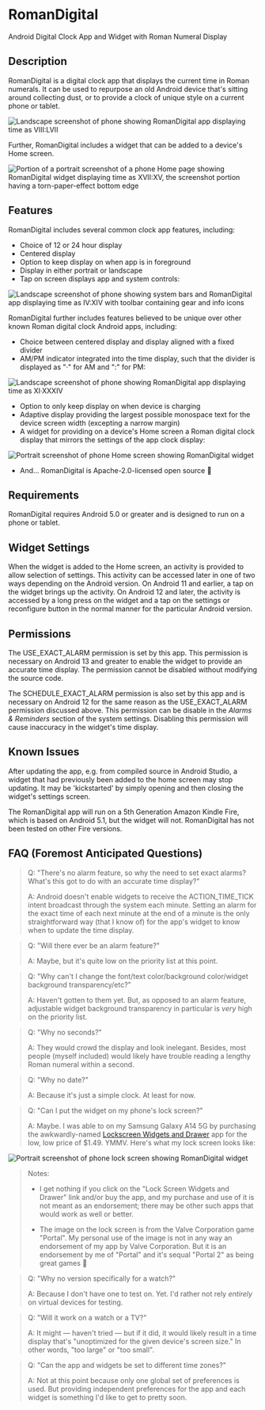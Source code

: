 # RomanDigital

Android Digital Clock App and Widget with Roman Numeral Display

## Description

RomanDigital is a digital clock app that displays the current time in
Roman numerals. It can be used to repurpose an old Android device that's
sitting around collecting dust, or to provide a clock of unique style on
a current phone or tablet.

![Landscape screenshot of phone showing RomanDigital app displaying time as VIII:LVII](/.github/images/Screenshot_20240809_205721_RomanDigital.png)

Further, RomanDigital includes a widget that can be added to a device's Home screen.

![Portion of a portrait screenshot of a phone Home page showing RomanDigital widget displaying time as XVII:XV, the screenshot portion having a torn-paper-effect bottom edge](/.github/images/Torn_Screenshot_20240913_171548_One_UI_Home.png)

## Features

RomanDigital includes several common clock app features, including:

* Choice of 12 or 24 hour display
* Centered display
* Option to keep display on when app is in foreground
* Display in either portrait or landscape
* Tap on screen displays app and system controls:

![Landscape screenshot of phone showing system bars and RomanDigital app displaying time as IV:XIV with toolbar containing gear and info icons](/.github/images/Screenshot_20240809_161416_RomanDigital.png)

RomanDigital further includes features believed to be unique over other
known Roman digital clock Android apps, including:

* Choice between centered display and display aligned with a fixed divider
* AM/PM indicator integrated into the time display, such that the divider is displayed as "·" for AM and ":" for PM:

![Landscape screenshot of phone showing RomanDigital app displaying time as XI·XXXIV](/.github/images/Screenshot_20240809_113408_RomanDigital.png)

* Option to only keep display on when device is charging
* Adaptive display providing the largest possible monospace text for the device screen width (excepting a narrow margin)
* A widget for providing on a device's Home screen a Roman digital clock display that mirrors the settings of the app clock display:

![Portrait screenshot of phone Home screen showing RomanDigital widget](/.github/images/Screenshot_20240910_174429_One_UI_Home_scaled.jpg)

* And... RomanDigital is Apache-2.0-licensed open source :slightly_smiling_face:

## Requirements

RomanDigital requires Android 5.0 or greater and is designed to run on a phone or tablet.

## Widget Settings

When the widget is added to the Home screen, an activity is provided to allow selection of
settings. This activity can be accessed later in one of two ways depending on the Android version.
On Android 11 and earlier, a tap on the widget brings up the activity. On Android 12 and later, the
activity is accessed by a long press on the widget and a tap on the settings or reconfigure button
in the normal manner for the particular Android version.

## Permissions

The USE_EXACT_ALARM permission is set by this app. This permission is
necessary on Android 13 and greater to enable the widget to provide an
accurate time display. The permission cannot be disabled without modifying the source code.

The SCHEDULE_EXACT_ALARM permission is also set by this app and is
necessary on Android 12 for the same reason as the USE_EXACT_ALARM
permission discussed above. This permission can be disable in the
_Alarms & Reminders_ section of the system settings. Disabling this
permission will cause inaccuracy in the widget's time display.

## Known Issues

After updating the app, e.g. from compiled source in Android Studio, a widget that had previously been added to the home screen may stop updating. It may be 'kickstarted' by simply opening and then closing the widget's settings screen.

The RomanDigital app will run on a 5th Generation Amazon Kindle Fire, which is based on Android 5.1, but the widget will not. RomanDigital has not been tested on other Fire versions.

## FAQ (Foremost Anticipated Questions)

> Q: "There's no alarm feature, so why the need to set exact alarms? What's this got to do with an accurate time display?"
> 
> A: Android doesn't enable widgets to receive the ACTION_TIME_TICK intent broadcast through the system each minute. Setting an alarm for the exact time of each next minute at the end of a minute is the only straightforward way (that I know of) for the app's widget to know when to update the time display.

> Q: "Will there ever be an alarm feature?"
> 
> A: Maybe, but it's quite low on the priority list at this point.  

> Q: "Why can't I change the font/text color/background color/widget background transparency/etc?"
> 
> A: Haven't gotten to them yet. But, as opposed to an alarm feature, adjustable widget background transparency in particular is *very* high on the priority list.

> Q: "Why no seconds?"
> 
> A: They would crowd the display and look inelegant. Besides, most people (myself included) would likely have trouble reading a lengthy Roman numeral within a second.

> Q: "Why no date?"
> 
> A: Because it's just a simple clock. At least for now.

> Q: "Can I put the widget on my phone's lock screen?"
>
> A: Maybe. I was able to on my Samsung Galaxy A14 5G by purchasing the awkwardly-named [Lockscreen Widgets and Drawer](https://play.google.com/store/apps/details?id=tk.zwander.lockscreenwidgets) app for the low, low price of $1.49. YMMV. Here's what my lock screen looks like:

![Portrait screenshot of phone lock screen showing RomanDigital widget](/.github/images/Screenshot_20240910_174514_One_UI_Home_scaled.jpg)

> Notes:
>
> * I get nothing if you click on the "Lock Screen Widgets and Drawer" link and/or buy the app, and my purchase and use of it is not meant as an endorsement; there may be other such apps that would work as well or better.
>
> * The image on the lock screen is from the Valve Corporation game "Portal". My personal use of the image is not in any way an endorsement of my app by Valve Corporation. But it is an endorsement by me of "Portal" and it's sequal "Portal 2" as being great games :slightly_smiling_face:

> Q: "Why no version specifically for a watch?"
> 
> A: Because I don't have one to test on. Yet. I'd rather not rely *entirely* on virtual devices for testing.

> Q: "Will it work on a watch or a TV?"
>
> A: It might — haven't tried — but if it did, it would likely result in a time display that's "unoptimized for the given device's screen size." In other words, "too large" or "too small".

> Q: "Can the app and widgets be set to different time zones?"
>
> A: Not at this point because only one global set of preferences is used. But providing independent preferences for the app and each widget is something I'd like to get to pretty soon.
